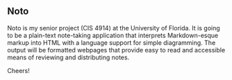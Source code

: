 Noto
----
Noto is my senior project (CIS 4914) at the University of Florida. It is going to be a plain-text note-taking application that interprets Markdown-esque markup into HTML with a language support for simple diagramming. The output will be formatted webpages that provide easy to read and accessible means of reviewing and distributing notes.

Cheers!
